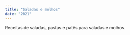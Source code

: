 ```yaml
---
title: "Saladas e molhos"
date: "2021"
---
```


Receitas de saladas, pastas e patês para saladas e molhos.